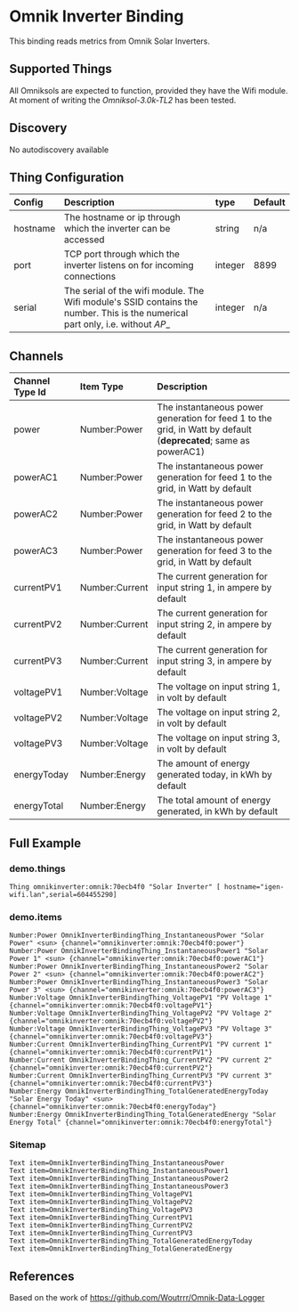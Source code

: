 # Omnik Inverter Binding

This binding reads metrics from Omnik Solar Inverters.

## Supported Things

All Omniksols are expected to function, provided they have the Wifi module. At
moment of writing the _Omniksol-3.0k-TL2_ has been tested.

## Discovery

No autodiscovery available

## Thing Configuration

| Config   | Description                                                                                                                    | type    | Default   |
| :------- | :------------                                                                                                                  | :-----  | :-------- |
| hostname | The hostname or ip through which the inverter can be accessed                                                                  | string  | n/a       |
| port     | TCP port through which the inverter listens on for incoming connections                                                        | integer | 8899      |
| serial   | The serial of the wifi module. The Wifi module's SSID contains the number. This is the numerical part only, i.e. without _AP__ | integer | n/a       |

## Channels

| Channel Type Id | Item Type      | Description                                                                                                     |
|:---------------|:--------------|:------------------------------------------------------------------------------------------------------------------|
| power           | Number:Power   | The instantaneous power generation for feed 1 to the grid, in Watt by default (**deprecated**; same as powerAC1) |
| powerAC1        | Number:Power   | The instantaneous power generation for feed 1 to the grid, in Watt by default                                    |
| powerAC2        | Number:Power   | The instantaneous power generation for feed 2 to the grid, in Watt by default                                    |
| powerAC3        | Number:Power   | The instantaneous power generation for feed 3 to the grid, in Watt by default                                    |
| currentPV1      | Number:Current | The current generation for input string 1, in ampere by default                                                  |
| currentPV2      | Number:Current | The current generation for input string 2, in ampere by default                                                  |
| currentPV3      | Number:Current | The current generation for input string 3, in ampere by default                                                  |
| voltagePV1      | Number:Voltage | The voltage on input string 1, in volt by default                                                                |
| voltagePV2      | Number:Voltage | The voltage on input string 2, in volt by default                                                                |
| voltagePV3      | Number:Voltage | The voltage on input string 3, in volt by default                                                                |
| energyToday     | Number:Energy  | The amount of energy generated today, in kWh by default                                                          |
| energyTotal     | Number:Energy  | The total amount of energy generated, in kWh by default                                                          |

## Full Example

### demo.things

```
Thing omnikinverter:omnik:70ecb4f0 "Solar Inverter" [ hostname="igen-wifi.lan",serial=604455290]
```

### demo.items

```
Number:Power OmnikInverterBindingThing_InstantaneousPower "Solar Power" <sun> {channel="omnikinverter:omnik:70ecb4f0:power"}
Number:Power OmnikInverterBindingThing_InstantaneousPower1 "Solar Power 1" <sun> {channel="omnikinverter:omnik:70ecb4f0:powerAC1"}
Number:Power OmnikInverterBindingThing_InstantaneousPower2 "Solar Power 2" <sun> {channel="omnikinverter:omnik:70ecb4f0:powerAC2"}
Number:Power OmnikInverterBindingThing_InstantaneousPower3 "Solar Power 3" <sun> {channel="omnikinverter:omnik:70ecb4f0:powerAC3"}
Number:Voltage OmnikInverterBindingThing_VoltagePV1 "PV Voltage 1" {channel="omnikinverter:omnik:70ecb4f0:voltagePV1"}
Number:Voltage OmnikInverterBindingThing_VoltagePV2 "PV Voltage 2" {channel="omnikinverter:omnik:70ecb4f0:voltagePV2"}
Number:Voltage OmnikInverterBindingThing_VoltagePV3 "PV Voltage 3" {channel="omnikinverter:omnik:70ecb4f0:voltagePV3"}
Number:Current OmnikInverterBindingThing_CurrentPV1 "PV current 1" {channel="omnikinverter:omnik:70ecb4f0:currentPV1"}
Number:Current OmnikInverterBindingThing_CurrentPV2 "PV current 2" {channel="omnikinverter:omnik:70ecb4f0:currentPV2"}
Number:Current OmnikInverterBindingThing_CurrentPV3 "PV current 3" {channel="omnikinverter:omnik:70ecb4f0:currentPV3"}
Number:Energy OmnikInverterBindingThing_TotalGeneratedEnergyToday "Solar Energy Today" <sun> {channel="omnikinverter:omnik:70ecb4f0:energyToday"}
Number:Energy OmnikInverterBindingThing_TotalGeneratedEnergy "Solar Energy Total" {channel="omnikinverter:omnik:70ecb4f0:energyTotal"}
```

### Sitemap

```
Text item=OmnikInverterBindingThing_InstantaneousPower
Text item=OmnikInverterBindingThing_InstantaneousPower1
Text item=OmnikInverterBindingThing_InstantaneousPower2
Text item=OmnikInverterBindingThing_InstantaneousPower3
Text item=OmnikInverterBindingThing_VoltagePV1
Text item=OmnikInverterBindingThing_VoltagePV2
Text item=OmnikInverterBindingThing_VoltagePV3
Text item=OmnikInverterBindingThing_CurrentPV1
Text item=OmnikInverterBindingThing_CurrentPV2
Text item=OmnikInverterBindingThing_CurrentPV3
Text item=OmnikInverterBindingThing_TotalGeneratedEnergyToday
Text item=OmnikInverterBindingThing_TotalGeneratedEnergy
```

## References

Based on the work of https://github.com/Woutrrr/Omnik-Data-Logger
